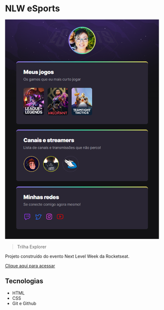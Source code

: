# NLW eSports

![preview](./assets/preview.png)

> Trilha Explorer

Projeto construído do evento Next Level Week da Rocketseat.

[Clique aqui para acessar](https://github.com/monicahdias/nlw-eSports)

## Tecnologias

- HTML
- CSS
- Git e Github
